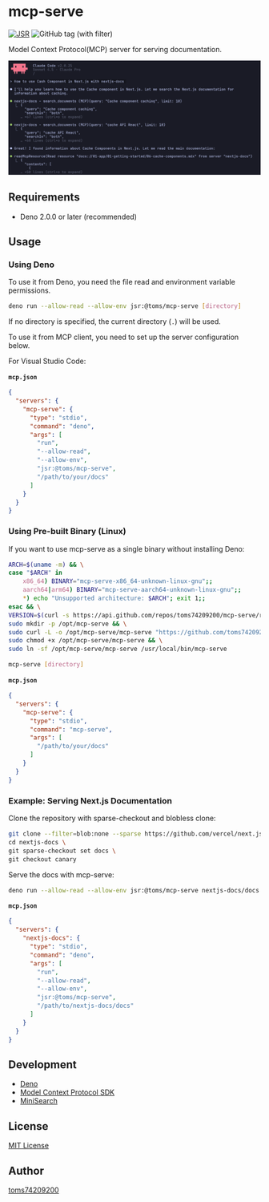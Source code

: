 # mcp-serve

[![JSR](https://jsr.io/badges/@toms/mcp-serve)](https://jsr.io/@toms/mcp-serve)
![GitHub tag (with filter)](https://img.shields.io/github/v/tag/toms74209200/mcp-serve)

Model Context Protocol(MCP) server for serving documentation.

![Next.js document example](/docs/nextjs-example.png)

## Requirements

- Deno 2.0.0 or later (recommended)

## Usage

### Using Deno

To use it from Deno, you need the file read and environment variable permissions.

```bash
deno run --allow-read --allow-env jsr:@toms/mcp-serve [directory]
```

If no directory is specified, the current directory (`.`) will be used.

To use it from MCP client, you need to set up the server configuration below.

For Visual Studio Code:

**`mcp.json`**

```json
{
  "servers": {
    "mcp-serve": {
      "type": "stdio",
      "command": "deno",
      "args": [
        "run",
        "--allow-read",
        "--allow-env",
        "jsr:@toms/mcp-serve",
        "/path/to/your/docs"
      ]
    }
  }
}
```

### Using Pre-built Binary (Linux)

If you want to use mcp-serve as a single binary without installing Deno:

```bash
ARCH=$(uname -m) && \
case "$ARCH" in
    x86_64) BINARY="mcp-serve-x86_64-unknown-linux-gnu";;
    aarch64|arm64) BINARY="mcp-serve-aarch64-unknown-linux-gnu";;
    *) echo "Unsupported architecture: $ARCH"; exit 1;;
esac && \
VERSION=$(curl -s https://api.github.com/repos/toms74209200/mcp-serve/releases/latest | grep '"tag_name":' | sed -E 's/.*"([^"]+)".*/\1/') && \
sudo mkdir -p /opt/mcp-serve && \
sudo curl -L -o /opt/mcp-serve/mcp-serve "https://github.com/toms74209200/mcp-serve/releases/download/${VERSION}/${BINARY}" && \
sudo chmod +x /opt/mcp-serve/mcp-serve && \
sudo ln -sf /opt/mcp-serve/mcp-serve /usr/local/bin/mcp-serve
```

```bash
mcp-serve [directory]
```

**`mcp.json`**

```json
{
  "servers": {
    "mcp-serve": {
      "type": "stdio",
      "command": "mcp-serve",
      "args": [
        "/path/to/your/docs"
      ]
    }
  }
}
```

### Example: Serving Next.js Documentation

Clone the repository with sparse-checkout and blobless clone:

```bash
git clone --filter=blob:none --sparse https://github.com/vercel/next.js.git nextjs-docs \
cd nextjs-docs \
git sparse-checkout set docs \
git checkout canary
```

Serve the docs with mcp-serve:

```bash
deno run --allow-read --allow-env jsr:@toms/mcp-serve nextjs-docs/docs
```

**`mcp.json`**

```json
{
  "servers": {
    "nextjs-docs": {
      "type": "stdio",
      "command": "deno",
      "args": [
        "run",
        "--allow-read",
        "--allow-env",
        "jsr:@toms/mcp-serve",
        "/path/to/nextjs-docs/docs"
      ]
    }
  }
}
```

## Development

- [Deno](https://deno.com/)
- [Model Context Protocol SDK](https://github.com/modelcontextprotocol/sdk)
- [MiniSearch](https://github.com/lucaong/minisearch)

## License

[MIT License](LICENSE)

## Author

[toms74209200](<https://github.com/toms74209200>)